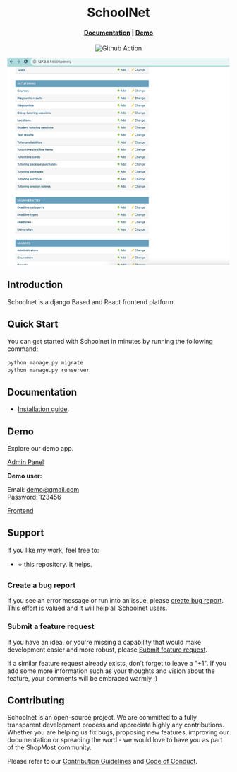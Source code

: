 <p>&nbsp;</p>

<p align="center">
  <h1 align="center">SchoolNet</h1>
</p>
<h4 align="center">
    <a href="https://kkumarcodes.github.io/school-management/#/">Documentation</a> |
    <a href="https://demo.shoolnet.io/">Demo</a>
</h4>

<p align="center">
  <img src="https://github.com/nodeonline/nodejscart/actions/workflows/build.yml/badge.svg" alt="Github Action">
</p>

<p align="center">
<img alt="SchoolNet" width="950" src="https://github.com/kkumarcodes/school-management/blob/master/school-management/banner.png"/>
</p>

## Introduction

Schoolnet is a django Based and React frontend platform.

## Quick Start

You can get started with Schoolnet in minutes by running the following command:

```bash
python manage.py migrate
python manage.py runserver
```

## Documentation

- [Installation guide](https://kkumarcodes.github.io/school-management/#/getting-started/installation-guide).

## Demo

Explore our demo app.

<p align="left">
  <a href="https://demo.shoolnet.io/admin" target="_blank">
Admin Panel
  </a>
</p>
<b>Demo user:</b>

Email: demo@gmail.com<br/>
Password: 123456

<p align="left">
  <a href="https://demo.shoolnet.io/" target="_blank">
Frontend
  </a>
</p>

## Support

If you like my work, feel free to:

- ⭐ this repository. It helps.

### Create a bug report

If you see an error message or run into an issue, please [create bug report](https://github.com/kkumarcodes/school-management/issues/new). This effort is valued and it will help all Schoolnet users.


### Submit a feature request

If you have an idea, or you're missing a capability that would make development easier and more robust, please [Submit feature request](https://github.com/kkumarcodes/school-management/issues/new).

If a similar feature request already exists, don't forget to leave a "+1".
If you add some more information such as your thoughts and vision about the feature, your comments will be embraced warmly :)

## Contributing

Schoolnet is an open-source project. We are committed to a fully transparent development process and appreciate highly any contributions. Whether you are helping us fix bugs, proposing new features, improving our documentation or spreading the word - we would love to have you as part of the ShopMost community.

Please refer to our [Contribution Guidelines](./CONTRIBUTING.md) and [Code of Conduct](./CODE_OF_CONDUCT.md).
